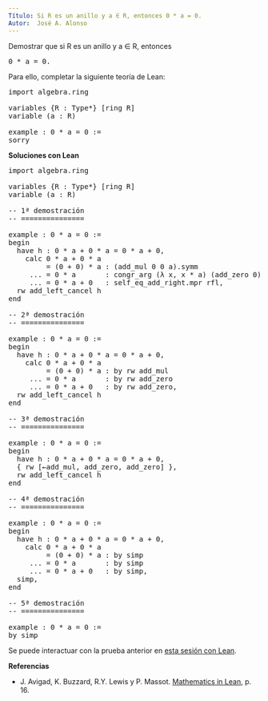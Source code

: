 ```yaml
---
Título: Si R es un anillo y a ∈ R, entonces 0 * a = 0.
Autor:  José A. Alonso
---
```


Demostrar que si R es un anillo y a ∈ R, entonces
<pre lang="text">
0 * a = 0.
</pre>

Para ello, completar la siguiente teoría de Lean:

<pre lang="lean">
import algebra.ring

variables {R : Type*} [ring R]
variable (a : R)

example : 0 * a = 0 :=
sorry
</pre>

<!-- more-->

<b>Soluciones con Lean</b>

<pre lang="lean">
import algebra.ring

variables {R : Type*} [ring R]
variable (a : R)

-- 1ª demostración
-- ===============

example : 0 * a = 0 :=
begin
  have h : 0 * a + 0 * a = 0 * a + 0,
    calc 0 * a + 0 * a
         = (0 + 0) * a : (add_mul 0 0 a).symm
     ... = 0 * a       : congr_arg (λ x, x * a) (add_zero 0)
     ... = 0 * a + 0   : self_eq_add_right.mpr rfl,
  rw add_left_cancel h
end

-- 2ª demostración
-- ===============

example : 0 * a = 0 :=
begin
  have h : 0 * a + 0 * a = 0 * a + 0,
    calc 0 * a + 0 * a
         = (0 + 0) * a : by rw add_mul
     ... = 0 * a       : by rw add_zero
     ... = 0 * a + 0   : by rw add_zero,
  rw add_left_cancel h
end

-- 3ª demostración
-- ===============

example : 0 * a = 0 :=
begin
  have h : 0 * a + 0 * a = 0 * a + 0,
  { rw [←add_mul, add_zero, add_zero] },
  rw add_left_cancel h
end

-- 4ª demostración
-- ===============

example : 0 * a = 0 :=
begin
  have h : 0 * a + 0 * a = 0 * a + 0,
    calc 0 * a + 0 * a
         = (0 + 0) * a : by simp
     ... = 0 * a       : by simp
     ... = 0 * a + 0   : by simp,
  simp,
end

-- 5ª demostración
-- ===============

example : 0 * a = 0 :=
by simp
</pre>

Se puede interactuar con la prueba anterior en <a href="https://leanprover-community.github.io/lean-web-editor/#url=https://raw.githubusercontent.com/jaalonso/Calculemus/main/src/Producto_por_cero_por_a.lean" rel="noopener noreferrer" target="_blank">esta sesión con Lean</a>.

<b>Referencias</b>

+ J. Avigad, K. Buzzard, R.Y. Lewis y P. Massot. [Mathematics in Lean](https://bit.ly/3U4UjBk), p. 16.
